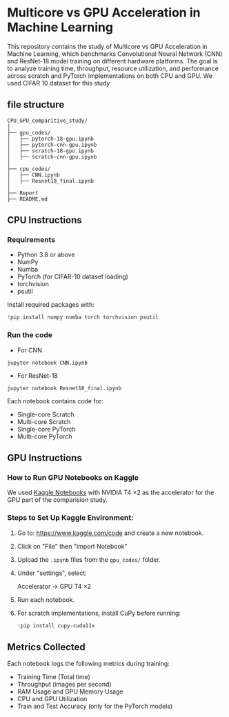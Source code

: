 # Multicore vs GPU Acceleration in Machine Learning

This repository contains the study of Multicore vs GPU Acceleration in Machine Learning, which benchmarks Convolutional Neural Network (CNN) and ResNet-18 model training on different hardware platforms. The goal is to analyze training time, throughput, resource utilization, and performance across scratch and PyTorch implementations on both CPU and GPU. We used CIFAR 10 dataset for this study

## file structure
```
CPU_GPU_comparitive_study/
│
├── gpu_codes/                       
│   ├── pytorch-18-gpu.ipynb        
│   ├── pytorch-cnn-gpu.ipynb        
│   ├── scratch-18-gpu.ipynb         
│   ├── scratch-cnn-gpu.ipynb        
│
├── cpu_codes/                      
│   ├── CNN.ipynb                    
│   ├── Resnet18_final.ipynb         
│
├── Report
├── README.md                        
```
## CPU Instructions
### Requirements
- Python 3.8 or above
- NumPy
- Numba
- PyTorch (for CIFAR-10 dataset loading)
- torchvision
- psutil

Install required packages with:
```python
!pip install numpy numba torch torchvision psutil
```
### Run the code
* For CNN
```
jupyter notebook CNN.ipynb

```
* For ResNet-18
```
jupyter notebook Resnet18_final.ipynb

```

Each notebook contains code for:
- Single-core Scratch
- Multi-core Scratch
- Single-core PyTorch
- Multi-core PyTorch


## GPU Instructions

### How to Run GPU Notebooks on Kaggle

We used [Kaggle Notebooks](https://www.kaggle.com/code) with NVIDIA T4 ×2 as the accelerator for the GPU part of the comparision study.

### Steps to Set Up Kaggle Environment:

1. Go to: https://www.kaggle.com/code and create a new notebook.

2. Click on "File" then "import Notebook"

3. Upload the `.ipynb` files from the `gpu_codes/` folder.

4. Under "settings", select:
   
   Accelerator -> GPU T4 ×2

5. Run each notebook.

6. For scratch implementations, install CuPy before running:

   ```python
   !pip install cupy-cuda11x
   ```



## Metrics Collected

Each notebook logs the following metrics during training:

- Training Time (Total time)
- Throughput (images per second)
- RAM Usage and GPU Memory Usage
- CPU and GPU Utilization
- Train and Test Accuracy (only for the PyTorch models)









